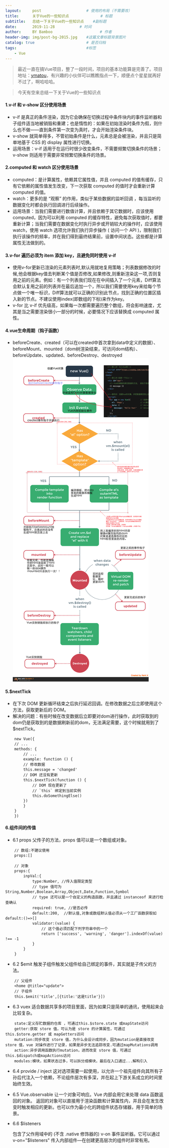 ```yaml
---
layout:     post                    # 使用的布局（不需要改）
title:      关于Vue的一些知识点              # 标题 
subtitle:   总结一下关于Vue的一些知识点    #副标题
date:       2019-11-28           # 时间
author:     BY Bamboo                     # 作者
header-img: img/post-bg-2015.jpg    #这篇文章标题背景图片
catalog: true                       # 是否归档
tags:                               #标签
    - Vue
---
```



> 最近一直在搞Vue项目，整了一段时间，项目的基本功能算是完善了。项目地址：[ymatou](https://github.com/ShowBamboo/ymatou)，有兴趣的小伙伴可以瞧瞧指点一下，顺便点个星星就再好不过了，啊哈哈哈。

> 今天有空来总结一下关于Vue的一些知识点

#### 1.v-if 和 v-show 区分使用场景
- v-if 是真正的条件渲染，因为它会确保在切换过程中条件块内的事件监听器和子组件适当地被销毁和重建；也是惰性的：如果在初始渲染时条件为假，则什么也不做——直到条件第一次变为真时，才会开始渲染条件块。
- v-show 就简单得多，不管初始条件是什么，元素总是会被渲染，并且只是简单地基于 CSS 的 display 属性进行切换。
- 运用场景：v-if 适用于在运行时很少改变条件，不需要频繁切换条件的场景；v-show 则适用于需要非常频繁切换条件的场景。

#### 2.computed 和 watch 区分使用场景
- computed：是计算属性，依赖其它属性值，并且 computed 的值有缓存，只有它依赖的属性值发生改变，下一次获取 computed 的值时才会重新计算 computed 的值。
- watch：更多的是 “观察” 的作用，类似于某些数据的监听回调 ，每当监听的数据变化时都会执行回调进行后续操作。
- 运用场景：当我们需要进行数值计算，并且依赖于其它数据时，应该使用 computed，因为可以利用 computed 的缓存特性，避免每次获取值时，都要重新计算；当我们需要在数据变化时执行异步或开销较大的操作时，应该使用 watch，使用 watch 选项允许我们执行异步操作 ( 访问一个 API )，限制我们执行该操作的频率，并在我们得到最终结果前，设置中间状态。这些都是计算属性无法做到的。

#### 3.v-for 遍历必须为 item 添加 key，且避免同时使用 v-if
- 使用v-for更新已渲染的元素列表时,默认用就地复用策略；列表数据修改的时候,他会根据key值去判断某个值是否修改,如果修改,则重新渲染这一项,否则复用之前的元素。例如：有一个列表我们现在在中间插入了一个元素，Diff算法会默认复用之前的列表并在最后追加一个，所以我们需要使用key来给每个节点做一个唯一标识，Diff算法就可以正确的识别此节点，找到正确的位置区插入新的节点。不建议使用index(即数组的下标)来作为key。
- v-for 比 v-if 优先级高，如果每一次都需要遍历整个数组，将会影响速度，尤其是当之需要渲染很小一部分的时候，必要情况下应该替换成 computed 属性。

#### 4.vue生命周期（钩子函数）
- beforeCreate、created（可以在created中首次拿到data中定义的数据）、beforeMount、mounted（dom树渲染结束，可访问dom结构）、beforeUpdate、updated、beforeDestroy、destroyed 
![img](../img/vue-生命周期.png)

#### 5.$nextTick
- 在下次 DOM 更新循环结束之后执行延迟回调。在修改数据之后立即使用这个方法，获取更新后的 DOM。
- 解决的问题：有些时候在改变数据后立即要对dom进行操作，此时获取到的dom仍是获取到的是数据刷新前的dom，无法满足需要，这个时候就用到了$nextTick。
```
    new Vue({
    // ...
    methods: {
        // ...
        example: function () {
        // 修改数据
        this.message = 'changed'
        // DOM 还没有更新
        this.$nextTick(function () {
            // DOM 现在更新了
            // `this` 绑定到当前实例
            this.doSomethingElse()
        })
        }
    }
    })
```

#### 6.组件间的传值
- 6.1 props
父传子的方法，props 值可以是一个数组或对象。
```
    // 数组:不建议使用
    props:[]

    // 对象
    props:{
        inpVal:{
            type:Number, //传入值限定类型
            // type 值可为String,Number,Boolean,Array,Object,Date,Function,Symbol
            // type 还可以是一个自定义的构造函数，并且通过 instanceof 来进行检查确认
            required: true, //是否必传
            default:200,  //默认值,对象或数组默认值必须从一个工厂函数获取如 default:()=>[]
            validator:(value) {
                // 这个值必须匹配下列字符串中的一个
                return ['success', 'warning', 'danger'].indexOf(value) !== -1
            }
        }
    }
```

- 6.2 $emit
触发子组件触发父组件给自己绑定的事件，其实就是子传父的方法。
```
    // 父组件
    <home @title="update">
    // 子组件
    this.$emit('title',[{title:'这是title'}])
```

- 6.3 vuex
适合数据共享多的项目里面，因为如果只是简单的通讯，使用起来会比较复杂。
```
    state:定义存贮数据的仓库 ，可通过this.$store.state 或mapState访问
    getter:获取 store 值，可认为是 store 的计算属性，可通过this.$store.getter 或 mapGetters访问
    mutation:同步改变 store 值，为什么会设计成同步，因为mutation是直接改变 store 值，vue 对操作进行了记录，如果是异步无法追踪改变.可通过mapMutations调用
    action:异步调用函数执行mutation，进而改变 store 值，可通过 this.$dispatch或mapActions访问
    modules:模块，如果状态过多，可以拆分成模块，最后在入口通过...解构引入
```

- 6.4 provide / inject
这对选项需要一起使用，以允许一个祖先组件向其所有子孙后代注入一个依赖，不论组件层次有多深，并在起上下游关系成立的时间里始终生效。

- 6.5 Vue.observable
让一个对象可响应。Vue 内部会用它来处理 data 函数返回的对象。
返回的对象可以直接用于渲染函数和计算属性内，并且会在发生改变时触发相应的更新。也可以作为最小化的跨组件状态存储器，用于简单的场景。

- 6.6 $listeners

    包含了父作用域中的 (不含 .native 修饰器的) v-on 事件监听器。它可以通过 v-on="$listeners" 传入内部组件—在创建更高层次的组件时非常有用。